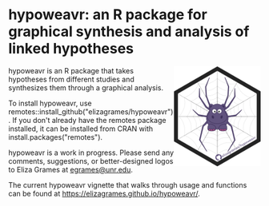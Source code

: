 # hypoweavr: an R package for graphical synthesis and analysis of linked hypotheses

<img src="./inst/images/hypoweavr-logo.png" alt="hypoweavr hex logo" align="right" style="height: 200px; width:auto;"/> hypoweavr is an R package that takes hypotheses from different studies and synthesizes them through a graphical analysis. 
<br>

To install hypoweavr, use remotes::install_github("elizagrames/hypoweavr"). If you don't already have the remotes package installed, it can be installed from CRAN with install.packages("remotes"). 

hypoweavr is a work in progress. Please send any comments, suggestions, or better-designed logos to Eliza Grames at egrames@unr.edu.


The current hypoweavr vignette that walks through usage and functions can be found at <a href="https://elizagrames.github.io/hypoweavr/">https://elizagrames.github.io/hypoweavr/</a>.
